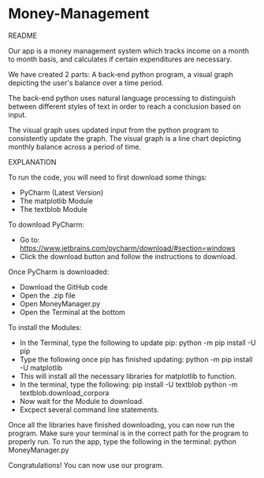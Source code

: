 # Money-Management

README

Our app is a money management system which tracks income on a month to month basis, and calculates if certain expenditures are necessary.

We have created 2 parts: A back-end python program, a visual graph depicting the user's balance over a time period.

The back-end python uses natural language processing to distinguish between different styles of text in order to reach a conclusion based on input.

The visual graph uses updated input from the python program to consistently update the graph. The visual graph is a line chart depicting monthly balance across a period
of time.

EXPLANATION

To run the code, you will need to first download some things:
 - PyCharm (Latest Version)
 - The matplotlib Module
 - The textblob Module

To download PyCharm:
- Go to: https://www.jetbrains.com/pycharm/download/#section=windows
- Click the download button and follow the instructions to download.

Once PyCharm is downloaded:
- Download the GitHub code
- Open the .zip file
- Open MoneyManager.py
- Open the Terminal at the bottom

To install the Modules:
- In the Terminal, type the following to update pip:
   python -m pip install -U pip
- Type the following once pip has finished updating:
    python -m pip install -U matplotlib
- This will install all the necessary libraries for matplotlib to function.
- In the terminal, type the following:
    pip install -U textblob
    python -m textblob.download_corpora
- Now wait for the Module to download.
- Excpect several command line statements.

Once all the libraries have finished downloading, you can now run the program.
Make sure your terminal is in the correct path for the program to properly run. 
To run the app, type the following in the terminal:
    python MoneyManager.py

Congratulations! You can now use our program.
